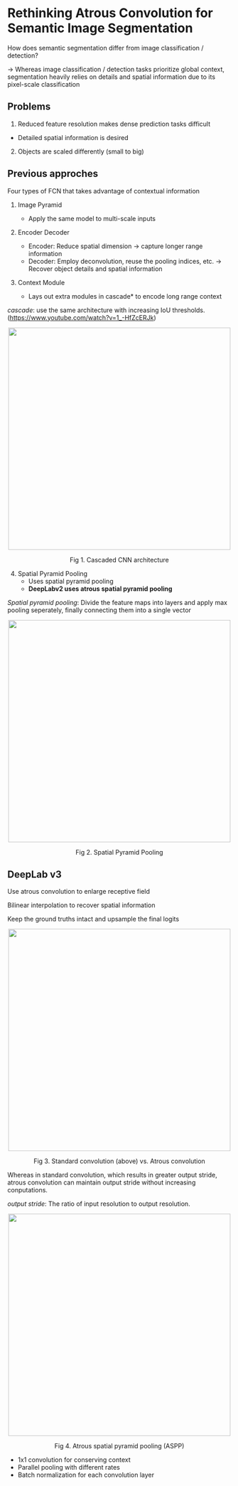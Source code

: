 # Rethinking Atrous Convolution for Semantic Image Segmentation

How does semantic segmentation differ from image classification / detection?

-> Whereas image classification / detection tasks prioritize global context, segmentation heavily relies on details and spatial information due to its pixel-scale classification

## Problems

1. Reduced feature resolution makes dense prediction tasks difficult

  - Detailed spatial information is desired

2. Objects are scaled differently (small to big)

## Previous approches

Four types of FCN that takes advantage of contextual information

1. Image Pyramid
    - Apply the same model to multi-scale inputs

2. Encoder Decoder
    - Encoder: Reduce spatial dimension -> capture longer range information
    - Decoder: Employ deconvolution, reuse the pooling indices, etc. -> Recover object details and spatial information

3. Context Module
    - Lays out extra modules in cascade* to encode long range context

*cascade*: use the same architecture with increasing IoU thresholds. (https://www.youtube.com/watch?v=1_-HfZcERJk)
<p align="center">
<img src = "http://www.svcl.ucsd.edu/projects/cascade-rcnn/img/faster2cascade.png" width = "500dp"></img>
</p>
<div align="center">Fig 1. Cascaded CNN architecture</div>

4. Spatial Pyramid Pooling
    - Uses spatial pyramid pooling
    - **DeepLabv2 uses atrous spatial pyramid pooling**

*Spatial pyramid pooling*: Divide the feature maps into layers and apply max pooling seperately, finally connecting them into a single vector
<p align="center">
<img src = "https://production-media.paperswithcode.com/methods/Screen_Shot_2020-06-21_at_3.05.44_PM.png" width = "500dp"></img>
</p>
<div align="center">Fig 2. Spatial Pyramid Pooling</div>



## DeepLab v3

Use atrous convolution to enlarge receptive field

Bilinear interpolation to recover spatial information

Keep the ground truths intact and upsample the final logits

<p align="center">
<img src = "https://gaussian37.github.io/assets/img/vision/segmentation/aspp/5.png" width = "500dp"></img>
</p>
<div align="center">Fig 3. Standard convolution (above) vs. Atrous convolution</div>

Whereas in standard convolution, which results in greater output stride, atrous convolution can maintain output stride without increasing conputations.

*output stride*: The ratio of input resolution to output resolution.

<p align="center">
<img src = "https://gaussian37.github.io/assets/img/vision/segmentation/aspp/6.png" width = "500dp"></img>
</p>
<div align="center">Fig 4. Atrous spatial pyramid pooling (ASPP)</div>

  - 1x1 convolution for conserving context
  - Parallel pooling with different rates
  - Batch normalization for each convolution layer
